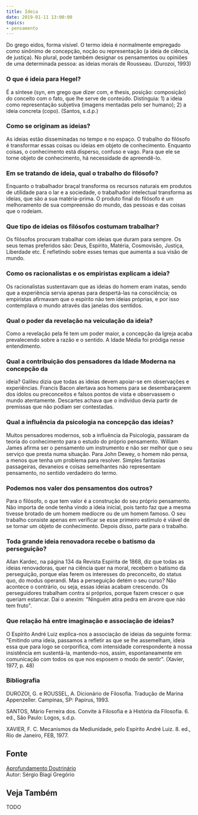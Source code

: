```yaml
---
title: Ideia
date: 2019-01-11 13:00:00
topics: 
- pensamento
---
```


Do grego eidos, forma visível. O termo ideia é normalmente empregado
como sinônimo de concepção, noção ou representação (a ideia de ciência,
de justiça). No plural, pode também designar os pensamentos ou opiniões
de uma determinada pessoa: as ideias morais de Rousseau. (Durozoi, 1993)

### O que é ideia para Hegel?
É a síntese (syn, em grego que dizer com, e thesis, posição:
composição) do conceito com o fato, que lhe serve de conteúdo.
Distinguia: 1) a ideia como representação subjetiva (imagens mentadas
pelo ser humano); 2) a ideia concreta (copo). (Santos, s.d.p.)

### Como se originam as ideias?
As ideias estão disseminadas no tempo e no espaço. O trabalho do
filósofo é transformar essas coisas ou ideias em objeto de conhecimento.
Enquanto coisas, o conhecimento está disperso, confuso e vago. Para que
ele se torne objeto de conhecimento, há necessidade de apreendê-lo.

### Em se tratando de ideia, qual o trabalho do filósofo?
Enquanto o trabalhador braçal transforma os recursos naturais em
produtos de utilidade para o lar e a sociedade, o trabalhador
intelectual transforma as ideias, que são a sua matéria-prima. O produto
final do filósofo é um melhoramento de sua compreensão do mundo, das
pessoas e das coisas que o rodeiam.

### Que tipo de ideias os filósofos costumam trabalhar?
Os filósofos procuram trabalhar com ideias que duram para sempre. Os
seus temas preferidos são: Deus, Espírito, Matéria, Cosmovisão, Justiça,
Liberdade etc. É refletindo sobre esses temas que aumenta a sua visão de
mundo.

### Como os racionalistas e os empiristas explicam a ideia?
Os racionalistas sustentavam que as ideias do homem eram inatas, sendo
que a experiência servia apenas para despertá-las na consciência; os
empiristas afirmavam que o espírito não tem ideias próprias, e por isso
contemplava o mundo através das janelas dos sentidos.

### Qual o poder da revelação na veiculação da ideia?
Como a revelação pela fé tem um poder maior, a concepção da Igreja acaba
prevalecendo sobre a razão e o sentido. A Idade Média foi pródiga nesse
entendimento.

### Qual a contribuição dos pensadores da Idade Moderna na concepção da
ideia?
Galileu dizia que todas as ideias devem apoiar-se em observações e
experiências. Francis Bacon alertava aos homens para se desembaraçarem
dos ídolos ou preconceitos e falsos pontos de vista e observassem o
mundo atentamente. Descartes achava que o indivíduo devia partir de
premissas que não podiam ser contestadas.

### Qual a influência da psicologia na concepção das ideias?
Muitos pensadores modernos, sob a influência da Psicologia, passaram da
teoria do conhecimento para o estudo do próprio pensamento. William
James afirma ser o pensamento um instrumento e não ser melhor que o seu
serviço que presta numa situação. Para John Dewey, o homem não pensa, a
menos que tenha um problema para resolver. Simples fantasias
passageiras, devaneios e coisas semelhantes não representam pensamento,
no sentido verdadeiro do termo.

### Podemos nos valer dos pensamentos dos outros?
Para o filósofo, o que tem valor é a construção do seu próprio
pensamento. Não importa de onde tenha vindo a ideia inicial, pois tanto
faz que a mesma tivesse brotado de um homem medíocre ou de um homem
famoso. O seu trabalho consiste apenas em verificar se esse primeiro
estímulo é viável de se tornar um objeto de conhecimento. Depois disso,
parte para o trabalho.

### Toda grande ideia renovadora recebe o batismo da perseguição?
Allan Kardec, na página 134 da Revista Espírita de 1868, diz que todas
as ideias renovadoras, quer na ciência quer na moral, recebem o batismo
da perseguição, porque elas ferem os interesses do preconceito, do
status quo, do modus operandi. Mas a perseguição detém o seu curso?
Não acontece o contrário, ou seja, essas ideias acabam crescendo. Os
perseguidores trabalham contra si próprios, porque fazem crescer o que
queriam estancar. Daí o anexim: "Ninguém atira pedra em árvore que não
tem fruto".

### Que relação há entre imaginação e associação de ideias?
O Espírito André Luiz explica-nos a associação de ideias da seguinte
forma: "Emitindo uma ideia, passamos a refletir as que se lhe
assemelham, ideia essa que para logo se corporifica, com intensidade
correspondente à nossa insistência em sustentá-la, mantendo-nos, assim,
espontaneamente em comunicação com todos os que nos esposem o modo de
sentir". (Xavier, 1977, p. 48)


### Bibliografia
DUROZOI, G. e ROUSSEL, A. Dicionário de Filosofia. Tradução de Marina
Appenzeller. Campinas, SP: Papirus, 1993.

SANTOS, Mário Ferreira dos. Convite à Filosofia e à História da
Filosofia. 6. ed., São Paulo: Logos, s.d.p.

XAVIER, F. C. Mecanismos da Mediunidade, pelo Espírito André Luiz. 8.
ed., Rio de Janeiro, FEB, 1977.

## Fonte
[Aprofundamento Doutrinário](https://sites.google.com/view/aprofundamentodoutrinario/ideia-e-pensamento)  
Autor: Sérgio Biagi Gregório



## Veja Também
TODO


